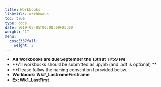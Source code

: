 ```yaml
---
title: Workbooks
linktitle: Workbooks
toc: true
type: docs
date: 2019-05-05T00:00:00+01:00
weight: "1"
menu:
  cosc3337fall:
    weight: 2
---
```


* **All Workbooks are due September the 13th  at 11:59 PM**
* **All workbooks should be submitted as .ipynb (and .pdf is optional) **
*  **Please follow the naming convention I provided below.
* **Workbook: Wk#_LastnameFirstname**
* **Ex: Wk1_LastFirst**

